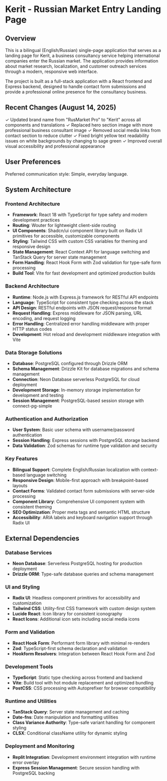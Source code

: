 # Kerit - Russian Market Entry Landing Page

## Overview

This is a bilingual (English/Russian) single-page application that serves as a landing page for Kerit, a business consultancy service helping international companies enter the Russian market. The application provides information about market research, localization, and customer outreach services through a modern, responsive web interface.

The project is built as a full-stack application with a React frontend and Express backend, designed to handle contact form submissions and provide a professional online presence for the consultancy business.

## Recent Changes (August 14, 2025)

✓ Updated brand name from "RusMarket Pro" to "Kerit" across all components and translations
✓ Replaced hero section image with more professional business consultant image
✓ Removed social media links from contact section to reduce clutter
✓ Fixed bright yellow text readability issues on white backgrounds by changing to sage green
✓ Improved overall visual accessibility and professional appearance

## User Preferences

Preferred communication style: Simple, everyday language.

## System Architecture

### Frontend Architecture
- **Framework**: React 18 with TypeScript for type safety and modern development practices
- **Routing**: Wouter for lightweight client-side routing
- **UI Components**: Shadcn/ui component library built on Radix UI primitives for accessible, customizable components
- **Styling**: Tailwind CSS with custom CSS variables for theming and responsive design
- **State Management**: React Context API for language switching and TanStack Query for server state management
- **Form Handling**: React Hook Form with Zod validation for type-safe form processing
- **Build Tool**: Vite for fast development and optimized production builds

### Backend Architecture
- **Runtime**: Node.js with Express.js framework for RESTful API endpoints
- **Language**: TypeScript for consistent type checking across the stack
- **API Design**: RESTful endpoints with JSON request/response format
- **Request Handling**: Express middleware for JSON parsing, URL encoding, and request logging
- **Error Handling**: Centralized error handling middleware with proper HTTP status codes
- **Development**: Hot reload and development middleware integration with Vite

### Data Storage Solutions
- **Database**: PostgreSQL configured through Drizzle ORM
- **Schema Management**: Drizzle Kit for database migrations and schema management
- **Connection**: Neon Database serverless PostgreSQL for cloud deployment
- **Development Storage**: In-memory storage implementation for development and testing
- **Session Management**: PostgreSQL-based session storage with connect-pg-simple

### Authentication and Authorization
- **User System**: Basic user schema with username/password authentication
- **Session Handling**: Express sessions with PostgreSQL storage backend
- **Data Validation**: Zod schemas for runtime type validation and security

### Key Features
- **Bilingual Support**: Complete English/Russian localization with context-based language switching
- **Responsive Design**: Mobile-first approach with breakpoint-based layouts
- **Contact Forms**: Validated contact form submissions with server-side processing
- **Component Library**: Comprehensive UI component system with consistent theming
- **SEO Optimization**: Proper meta tags and semantic HTML structure
- **Accessibility**: ARIA labels and keyboard navigation support through Radix UI

## External Dependencies

### Database Services
- **Neon Database**: Serverless PostgreSQL hosting for production deployment
- **Drizzle ORM**: Type-safe database queries and schema management

### UI and Styling
- **Radix UI**: Headless component primitives for accessibility and customization
- **Tailwind CSS**: Utility-first CSS framework with custom design system
- **Lucide React**: Icon library for consistent iconography
- **React Icons**: Additional icon sets including social media icons

### Form and Validation
- **React Hook Form**: Performant form library with minimal re-renders
- **Zod**: TypeScript-first schema declaration and validation
- **Hookform Resolvers**: Integration between React Hook Form and Zod

### Development Tools
- **TypeScript**: Static type checking across frontend and backend
- **Vite**: Build tool with hot module replacement and optimized bundling
- **PostCSS**: CSS processing with Autoprefixer for browser compatibility

### Runtime and Utilities
- **TanStack Query**: Server state management and caching
- **Date-fns**: Date manipulation and formatting utilities
- **Class Variance Authority**: Type-safe variant handling for component styling
- **CLSX**: Conditional className utility for dynamic styling

### Deployment and Monitoring
- **Replit Integration**: Development environment integration with runtime error overlay
- **Express Session Management**: Secure session handling with PostgreSQL backing